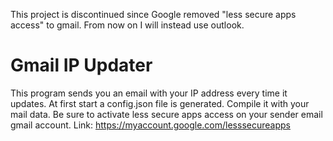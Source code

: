 This project is discontinued since Google removed "less secure apps access" to gmail.
From now on I will instead use outlook.

# Gmail IP Updater

This program sends you an email with your IP address every time it updates.
At first start a config.json file is generated. Compile it with your mail data.
Be sure to activate less secure apps access on your sender email gmail account.
Link: https://myaccount.google.com/lesssecureapps
